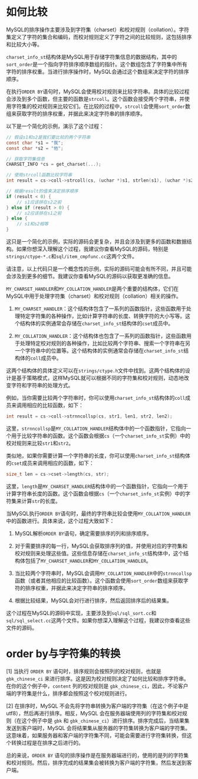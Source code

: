 # 如何比较
MySQL的排序操作主要涉及到字符集（charset）和校对规则（collation）。字符集定义了字符的集合和编码，而校对规则定义了字符之间的比较规则，这包括排序和比较大小等。

`charset_info_st`结构体是MySQL用于存储字符集信息的数据结构，其中的`sort_order`是一个指向字符排序顺序数组的指针。这个数组包含了字符集中所有字符的排序权重。当进行排序操作时，MySQL会通过这个数组来决定字符的排序顺序。

在执行`ORDER BY`语句时，MySQL会使用校对规则来比较字符串。具体的比较过程会涉及到多个函数，但主要的函数是`strcoll`。这个函数会接受两个字符串，并使用字符集的校对规则来比较它们。在比较的过程中，`strcoll`会使用`sort_order`数组来获取字符的排序权重，并据此来决定字符串的排序顺序。

以下是一个简化的示例，演示了这个过程：

```c
// 假设s1和s2是我们要比较的两个字符串
const char *s1 = "我";
const char *s2 = "他";

// 获取字符集信息
CHARSET_INFO *cs = get_charset(...);

// 使用strcoll函数比较字符串
int result = cs->coll->strcoll(cs, (uchar *)s1, strlen(s1), (uchar *)s2, strlen(s2));

// 根据result的值来决定排序顺序
if (result < 0) {
    // s1应该排在s2之前
} else if (result > 0) {
    // s2应该排在s1之前
} else {
    // s1和s2相等
}
```

这只是一个简化的示例，实际的源码会更复杂，并且会涉及到更多的函数和数据结构。如果你想深入理解这个过程，我建议你查看MySQL的源码，特别是`strings/ctype-*.c`和`sql/item_cmpfunc.cc`这两个文件。

请注意，以上代码只是一个概念性的示例，实际的源码可能会有所不同，并且可能会涉及到更多的细节。我建议你查看MySQL的源码以获取更准确的信息。

`MY_CHARSET_HANDLER`和`MY_COLLATION_HANDLER`是两个重要的结构体，它们在MySQL中用于处理字符集（charset）和校对规则（collation）相关的操作。

1. `MY_CHARSET_HANDLER`：这个结构体包含了一系列的函数指针，这些函数用于处理特定字符集的各种操作，比如计算字符串的长度、转换字符的大小写等。这个结构体的实例通常会存储在`charset_info_st`结构体的`cset`成员中。

2. `MY_COLLATION_HANDLER`：这个结构体也包含了一系列的函数指针，这些函数用于处理特定校对规则的各种操作，比如比较两个字符串、搜索一个字符串在另一个字符串中的位置等。这个结构体的实例通常会存储在`charset_info_st`结构体的`coll`成员中。

这两个结构体的具体定义可以在`strings/ctype.h`文件中找到。这两个结构体的设计是基于策略模式，这样MySQL就可以根据不同的字符集和校对规则，动态地改变字符和字符串的处理方式。

例如，当你需要比较两个字符串时，你可以使用`charset_info_st`结构体的`coll`成员来调用相应的比较函数，如下：

```c
int result = cs->coll->strnncollsp(cs, str1, len1, str2, len2);
```

这里，`strnncollsp`是`MY_COLLATION_HANDLER`结构体中的一个函数指针，它指向一个用于比较字符串的函数。这个函数会根据`cs`（一个`charset_info_st`实例）中的校对规则来比较`str1`和`str2`。

类似地，如果你需要计算一个字符串的长度，你可以使用`charset_info_st`结构体的`cset`成员来调用相应的函数，如下：

```c
size_t len = cs->cset->length(cs, str);
```

这里，`length`是`MY_CHARSET_HANDLER`结构体中的一个函数指针，它指向一个用于计算字符串长度的函数。这个函数会根据`cs`（一个`charset_info_st`实例）中的字符集来计算`str`的长度。

当MySQL执行`ORDER BY`语句时，最终的字符串比较会使用`MY_COLLATION_HANDLER`中的函数进行。具体来说，这个过程大致如下：

1. MySQL解析`ORDER BY`语句，确定需要排序的列和排序顺序。

2. 对于需要排序的每一行，MySQL会获取排序列的值，并使用对应的字符集和校对规则来处理这些值。这些信息存储在`charset_info_st`结构体中，这个结构体包括了`MY_CHARSET_HANDLER`和`MY_COLLATION_HANDLER`。

3. 当比较两个字符串时，MySQL会调用`MY_COLLATION_HANDLER`中的`strnncollsp`函数（或者其他相应的比较函数）。这个函数会使用`sort_order`数组来获取字符的排序权重，并据此来决定字符串的排序顺序。

4. 根据比较结果，MySQL会对行进行排序，然后返回排序后的结果集。

这个过程在MySQL的源码中实现，主要涉及到`sql/sql_sort.cc`和`sql/sql_select.cc`这两个文件。如果你想深入理解这个过程，我建议你查看这些文件的源码。

# order by与字符集的转换

[1] 当执行 `ORDER BY` 语句时，排序规则会按照列的校对规则，也就是 `gbk_chinese_ci` 来进行排序。这是因为校对规则决定了如何比较和排序字符串。在你的这个例子中，`content` 列的校对规则是 `gbk_chinese_ci`，因此，不论客户端的字符集是什么，排序都会按照这个校对规则进行。

[2] 在排序时，MySQL 不会先将字符串转换为客户端的字符集（在这个例子中是utf8），然后再进行排序。相反，MySQL 会在服务器端使用列的字符集和校对规则（在这个例子中是 `gbk` 和 `gbk_chinese_ci`）进行排序。排序完成后，当结果集发送到客户端时，MySQL 会将结果集从服务器的字符集转换为客户端的字符集。这意味着，如果服务器和客户端的字符集不同，可能会需要进行字符集转换，但这个转换过程是在排序之后进行的。

总的来说，`ORDER BY` 语句的排序操作是在服务器端进行的，使用的是列的字符集和校对规则。然后，排序完成的结果集会被转换为客户端的字符集，然后发送到客户端。